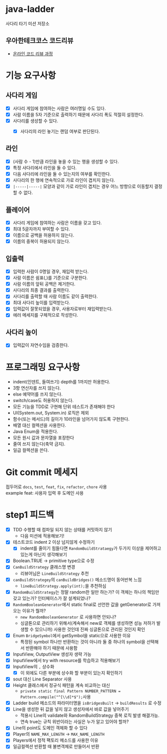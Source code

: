 # java-ladder

사다리 타기 미션 저장소

## 우아한테크코스 코드리뷰

- [온라인 코드 리뷰 과정](https://github.com/woowacourse/woowacourse-docs/blob/master/maincourse/README.md)

# 기능 요구사항
## 사다리 게임
- [x] 사다리 게임에 참여하는 사람은 여러명일 수도 있다.
- [x] 사람 이름을 5자 기준으로 출력하기 때문에 사다리 폭도 적절히 설정한다.
- [x] 사다리를 생성할 수 있다.
  - [x] 사다리의 라인 놓기는 랜덤 여부로 판단된다.


## 라인
- [x] (사람 수 - 1)만큼 라인을 놓을 수 있는 행을 생성할 수 있다.
- [x] 특정 사다리에서 라인을 둘 수 있다.
- [x] 다음 사다리에 라인을 둘 수 있는지의 여부를 확인한다.
- [x] 사다리의 한 행에 연속적으로 가로 라인이 겹치지 않는다.
- [x] `|-----|-----|` 모양과 같이 가로 라인이 겹치는 경우 어느 방향으로 이동할지 결정할 수 없다.

## 플레이어
- [x] 사다리 게임에 참여하는 사람은 이름을 갖고 있다.
- [x] 최대 5글자까지 부여할 수 있다.
- [x] 이름으로 공백을 허용하지 않는다.
- [x] 이름의 중복이 허용되지 않는다.

## 입출력
- [x] 입력한 사람이 0명일 경우, 재입력 받는다.
- [x] 사람 이름은 쉼표(,)를 기준으로 구분한다.
- [x] 사람 이름의 앞뒤 공백은 제거한다.
- [x] 사다리의 최종 결과를 출력한다.
- [x] 사다리를 출력할 때 사람 이름도 같이 출력한다.
- [x] 최대 사다리 높이를 입력받는다.
- [x] 입력값이 잘못되었을 경우, 사용자로부터 재입력받는다.
- [x] 에러 메세지를 구체적으로 작성한다.

## 사다리 높이
- [x] 입력값이 자연수임을 검증한다.

# 프로그래밍 요구사항
- indent(인덴트, 들여쓰기) depth를 1까지만 허용한다.
- 3항 연산자를 쓰지 않는다.
- else 예약어를 쓰지 않는다.
- switch/case도 허용하지 않는다.
- 모든 기능을 TDD로 구현해 단위 테스트가 존재해야 한다
- UI(System.out, System.in) 로직은 제외
- 함수(또는 메서드)의 길이가 10라인을 넘어가지 않도록 구현한다.
- 배열 대신 컬렉션을 사용한다.
- Java Enum을 적용한다.
- 모든 원시 값과 문자열을 포장한다
- 줄여 쓰지 않는다(축약 금지).
- 일급 컬렉션을 쓴다.

# Git commit 메세지
접두어로 `docs`, `test`, `feat`, `fix`, `refactor`, `chore` 사용  
example feat: 사용자 입력 후 도메인 사용

# step1 피드백
- [x] TDD 수행할 때 컴파일 되지 않는 상태를 커밋하지 않기
  - 다음 미션에 적용해보기!
- [x] 테스트코드 indent 2 이상 넘지않게 수정하기
  - [x] indent를 줄이기 힘들다면 `RandomBuildStrataegy`가 두가지 이상을 제어하고 있는게 아닌지 생각해보기
- [x] Boolean.TRUE -> primitive type으로 수정
- [x] `CanBuildStrategy` 클래스명 변경
  - 리뷰어님은 `LineBuildStrategy` 추천
- [x] `canBuildStrategey`의 `canBuildBridges()` 메소드명이 동어반복 느낌
  - `lineBuildStrategy.apply(int);`을 추천하심
- [x] `RandomBuildStrategy`는 정말 random한 일만 하는가? 이 객체는 하나의 책임만 갖고 있는가? 인터페이스가 잘 설계되었나?
- [x] `RandomBooleanGenerator`에서 static final로 선언한 값을 getGenerator로 가져오는 이유가 뭘까?
  - `new RandomBooleanGenerator` 로 사용하면 안되나?
  - 싱글톤으로 관리하기 위해서(계속해서 new로 객체를 생성하면 성능 저하가 발생할 수 있으니까) 사용한 것인데 진짜 싱글톤으로 관리된 것인지 확인
- [x] Enum `BridgeSymbol`에서 getSymbol을 static으로 사용한 이유
  - 특정된 symbol 하나만 반환하는 것이 아니라 둘 중 하나의 symbol을 선택해서 반환해야 하기 때문에 사용함
- [x] InputView, OutputView 생성자 생략 가능
- [x] InputView에서 try with resource를 학습하고 적용해보기
- [x] InputView의 `,` 상수화
  - [x] 이 외에도 다른 부분에 상수화 할 부분이 있는지 확인하기
- [x] sout 대신 Line Separator 사용
- [x] Height 클래스에서 정규식 패턴을 계속 비교하는 대신 
  - `private static final Pattern NUMBER_PATTERN = Pattern.compile("^[\\d]*$");`사용
- [x] Ladder build 메소드의 파라미터명을 `isBridgesBuilt` -> `buildResults` 로 수정
- [x] Line을 생성한 뒤 값을 넣지 않고 생성자에서 바로 값을 넣어주기
  - 적용시 Line의 validate와 RandomBuildStrategy 중복 로직 발생 해결가능.
  - 연속 true는 규칙 위반이라는 사실은 누가 알고 있어야 할까?
- [x] Line의 point도 도메인 객체화 할 수 있다
- [x] Player의 `NAME_MAX_LENGTH` -> `MAX_NAME_LENGTH`
- [x] Players에서 정적 팩토리 메소드를 사용한 이유
- [x] 일급컬렉션 반환할 때 불변객체로 만들어서 반환
